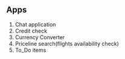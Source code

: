 Apps
-----
1. Chat application
2. Credit check
3. Currency Converter
4. Priceline search(flights availability check)
5. To_Do items